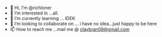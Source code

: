 - 👋 Hi, I’m @richloner
- 👀 I’m interested in ...all.
- 🌱 I’m currently learning ... IDEK
- 💞️ I’m looking to collaborate on ... i have no idea...just happy to be here 
- 📫 How to reach me ...mail me @ claybran09@gmail.com

<!---
richloner/richloner is a ✨ special ✨ repository because its `README.md` (this file) appears on your GitHub profile.
You can click the Preview link to take a look at your changes.
--->
